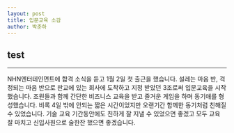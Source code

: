 ```yaml
---
layout: post
title: 입문교육 소감
author: 박준하
---
```



## test
-----

NHN엔터테인먼트에 합격 소식을 듣고 1월 2일 첫 출근을 했습니다.
설레는 마음 반, 걱정되는 마음 반으로 판교에 있는 회사에 도착하고
지정 받았던 3조로써 입문교육을 시작했습니다.
조원들과 함께 간단한 비즈니스 교육을 받고 즐거운 게임을 하며 동기애를 형성했습니다.
비록 4일 밖에 안되는 짧은 시간이었지만 오랜기간 함께한 동기처럼 친해질 수 있었습니다.
기술 교육 기간동안에도 친하게 잘 지낼 수 있었으면 좋겠고
모두 교육 잘 마치고 신입사원으로 술한잔 했으면 좋겠습니다.

